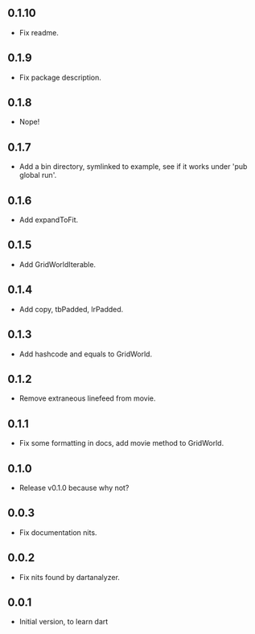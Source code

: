 ## 0.1.10

- Fix readme.

## 0.1.9

- Fix package description.

## 0.1.8

- Nope!

## 0.1.7

- Add a bin directory, symlinked to example, see if it works under 'pub global run'.

## 0.1.6

- Add expandToFit.

## 0.1.5

- Add GridWorldIterable.

## 0.1.4

- Add copy, tbPadded, lrPadded.

## 0.1.3

- Add hashcode and equals to GridWorld.

## 0.1.2

- Remove extraneous linefeed from movie.

## 0.1.1

- Fix some formatting in docs, add movie method to GridWorld.

## 0.1.0

- Release v0.1.0 because why not?

## 0.0.3

- Fix documentation nits.

## 0.0.2

- Fix nits found by dartanalyzer.

## 0.0.1

- Initial version, to learn dart
